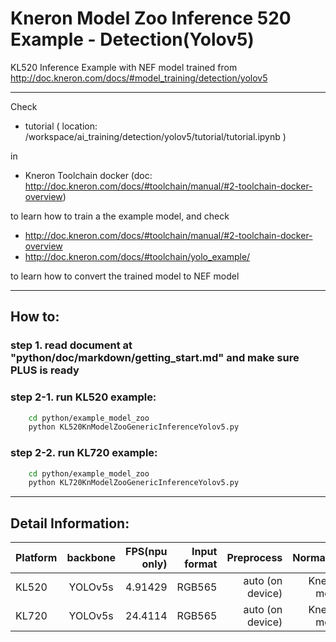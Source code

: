 # Kneron Model Zoo Inference 520 Example - Detection(Yolov5)

KL520 Inference Example with NEF model trained from
http://doc.kneron.com/docs/#model_training/detection/yolov5

---

Check  

- tutorial ( location: /workspace/ai_training/detection/yolov5/tutorial/tutorial.ipynb )  

in  

- Kneron Toolchain docker (doc: http://doc.kneron.com/docs/#toolchain/manual/#2-toolchain-docker-overview)  

to learn how to train a the example model, and check  

- http://doc.kneron.com/docs/#toolchain/manual/#2-toolchain-docker-overview  
- http://doc.kneron.com/docs/#toolchain/yolo_example/  

to learn how to convert the trained model to NEF model  

---

## How to:  

### step 1. read document at "python/doc/markdown/getting_start.md" and make sure PLUS is ready  

### step 2-1. run KL520 example:  

```bash
    cd python/example_model_zoo
    python KL520KnModelZooGenericInferenceYolov5.py 
```

### step 2-2. run KL720 example:  

```bash
    cd python/example_model_zoo
    python KL720KnModelZooGenericInferenceYolov5.py 
```

---

## Detail Information:  

Platform      |  backbone  | FPS(npu only)  | Input format |         Preprocess       |  Normalize  |  
--------------|:---------:|----------------:| ------------:| ------------------------:| -----------:|  
KL520         |  YOLOv5s  |     4.91429     |    RGB565    |     auto (on device)     | Kneron mode |  
KL720         |  YOLOv5s  |     24.4114     |    RGB565    |     auto (on device)     | Kneron mode |  
